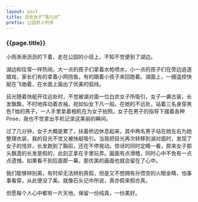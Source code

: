 ```yaml
---
layout: post
title: 白衣女子“落凡间”
prefix: 公园奇人列传
---
```


### {{page.title}}

小雨淅淅沥沥的下着，走在公园的小径上，不知不觉便到了湖边。

湖边和往常一样热闹，大一点的孩子们拿着水枪喷水，小一点的孩子们在旁边追逐嬉戏，家长们有的拿着小网捞鱼，有的跟着小孩子来回跑着。湖面上，一艘遥控快艇在飞驰着，在水面上画出了优美的弧线。

目光随着快艇开往远处时，不觉被湖对面一位白衣女子所吸引，女子一袭古装，长发飘飘，不时地挥动着衣袖，宛如仙女下凡一般。在她的不远处，站着三名身穿黑色T恤的男子，一人手里拿着相机在为女子拍照。女子在男子的指导下摆着各种Pose，我也不觉拿出手机记录这美丽的瞬间。

过了几分钟，女子大概是累了，扶着桥边休息起来，其中两名男子站在她左右为她整理衣装，我的目光不觉又被快艇吸引。当我把目光再次转移到湖对面时，发现了女子的怪异，长发跑到了胸前，还在不停晃动。惊讶的同时定睛一看，原来女子那头飘逸的长发是假的，此刻正拿在手里玩弄。画面有点滑稽，同时心中不免有一点点遗憾。如果看不到后面那一幕，那优美的画面也就会留在了心中。

我们能够辨别美，有时却无法辨别真假，但是又不想拥有孙悟空的火眼金睛，怕事事看穿，从此便没了美。就像石头记中所说，真亦假来假亦真。

但愿每个人心中都有一片天地，保留一份纯真，一份美好。
